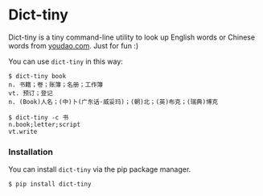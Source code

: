 # Dict-tiny

Dict-tiny is a tiny command-line utility to look up English words or Chinese words from [youdao.com](youdao.com). Just for fun :)

You can use `dict-tiny` in this way:

```shell
$ dict-tiny book
n. 书籍；卷；账簿；名册；工作簿
vt. 预订；登记
n. (Book)人名；(中)卜(广东话·威妥玛)；(朝)北；(英)布克；(瑞典)博克
```

```shell
$ dict-tiny -c 书
n.book;letter;script
vt.write
```



### Installation

You can install `dict-tiny` via the pip package manager.

```shell
$ pip install dict-tiny
```
